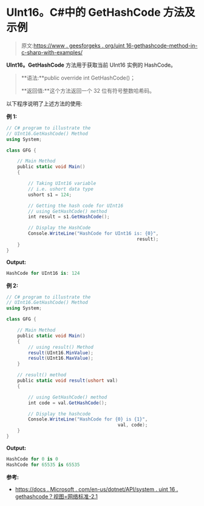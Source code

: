 # UInt16。C#中的 GetHashCode 方法及示例

> 原文:[https://www . geesforgeks . org/uint 16-gethashcode-method-in-c-sharp-with-examples/](https://www.geeksforgeeks.org/uint16-gethashcode-method-in-c-sharp-with-examples/)

**UInt16。GetHashCode** 方法用于获取当前 UInt16 实例的 HashCode。

> **语法:**public override int GetHashCode()；
> 
> **返回值:**这个方法返回一个 32 位有符号整数哈希码。

以下程序说明了上述方法的使用:

**例 1:**

```cs
// C# program to illustrate the
// UInt16.GetHashCode() Method
using System;

class GFG {

    // Main Method
    public static void Main()
    {

        // Taking UInt16 variable
        // i.e. ushort data type
        ushort s1 = 124;

        // Getting the hash code for UInt16
        // using GetHashCode() method
        int result = s1.GetHashCode();

        // Display the HashCode
        Console.WriteLine("HashCode for UInt16 is: {0}",
                                                result);
    }
}
```

**Output:**

```cs
HashCode for UInt16 is: 124

```

**例 2:**

```cs
// C# program to illustrate the
// UInt16.GetHashCode() Method
using System;

class GFG {

    // Main Method
    public static void Main()
    {
        // using result() Method
        result(UInt16.MinValue);
        result(UInt16.MaxValue);
    }

    // result() method
    public static void result(ushort val)
    {

        // using GetHashCode() method
        int code = val.GetHashCode();

        // Display the hashcode
        Console.WriteLine("HashCode for {0} is {1}",
                                         val, code);
    }
}
```

**Output:**

```cs
HashCode for 0 is 0
HashCode for 65535 is 65535

```

**参考:**

*   [https://docs . Microsoft . com/en-us/dotnet/API/system . uint 16 . gethashcode？视图=网络标准-2.1](https://docs.microsoft.com/en-us/dotnet/api/system.uint16.gethashcode?view=netstandard-2.1)